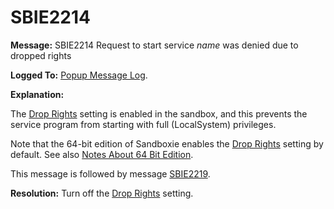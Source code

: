 # SBIE2214

**Message:** SBIE2214 Request to start service _name_ was denied due to dropped rights

**Logged To:** [Popup Message Log](PopupMessageLog).

**Explanation:**

The [Drop Rights](RestrictionsSettings#drop) setting is enabled in the sandbox, and this prevents the service program from starting with full (LocalSystem) privileges.

Note that the 64-bit edition of Sandboxie enables the [Drop Rights](RestrictionsSettings#drop) setting by default. See also [Notes About 64 Bit Edition](NotesAbout64BitEdition).

This message is followed by message [SBIE2219](SBIE2219).

**Resolution:** Turn off the [Drop Rights](RestrictionsSettings#drop) setting.
